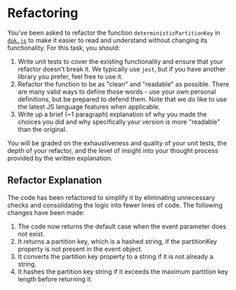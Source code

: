 # Refactoring

You've been asked to refactor the function `deterministicPartitionKey` in [`dpk.js`](dpk.js) to make it easier to read and understand without changing its functionality. For this task, you should:

1. Write unit tests to cover the existing functionality and ensure that your refactor doesn't break it. We typically use `jest`, but if you have another library you prefer, feel free to use it.
2. Refactor the function to be as "clean" and "readable" as possible. There are many valid ways to define those words - use your own personal definitions, but be prepared to defend them. Note that we do like to use the latest JS language features when applicable.
3. Write up a brief (~1 paragraph) explanation of why you made the choices you did and why specifically your version is more "readable" than the original.

You will be graded on the exhaustiveness and quality of your unit tests, the depth of your refactor, and the level of insight into your thought process provided by the written explanation.

## Refactor Explanation
The code has been refactored to simplify it by eliminating unnecessary checks and consolidating the logic into fewer lines of code. The following changes have been made:

1. The code now returns the default case when the event parameter does not exist.
2. It returns a partition key, which is a hashed string, if the partitionKey property is not present in the event object.
3. It converts the partition key property to a string if it is not already a string.
4. It hashes the partition key string if it exceeds the maximum partition key length before returning it.